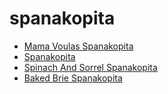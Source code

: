 # spanakopita

 * [Mama Voulas Spanakopita](index/m/mama-voulas-spanakopita-354989.json)
 * [Spanakopita](index/s/spanakopita-107344.json)
 * [Spinach And Sorrel Spanakopita](index/s/spinach-and-sorrel-spanakopita-51240810.json)
 * [Baked Brie Spanakopita](index/b/baked-brie-spanakopita.json)
